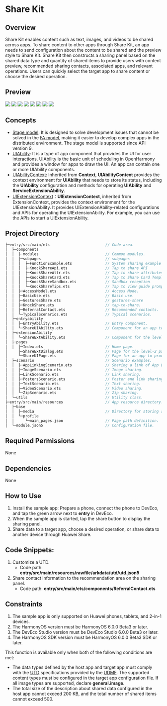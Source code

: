 # Share Kit
## Overview
Share Kit enables content such as text, images, and videos to be shared across apps. To share content to other apps through Share Kit, an app needs to send configuration about the content to be shared and the preview style to Share Kit. Share Kit then constructs a sharing panel based on the shared data type and quantity of shared items to provide users with content preview, recommended sharing contacts, associated apps, and relevant operations. Users can quickly select the target app to share content or choose the desired operation.

## Preview
![](./screenshots/device/share_tab1_en.png)
![](./screenshots/device/share_tab2_en.png)
![](./screenshots/device/share_tab3_en.png)
![](./screenshots/device/share_tab4_en.png)
![](./screenshots/device/share_tab5_en.png)
![](./screenshots/device/share_demo1_en.jpg)
![](./screenshots/device/share_demo2_en.jpg)
![](./screenshots/device/share_demo3_en.jpg)

## Concepts
- [Stage model](https://developer.huawei.com/consumer/en/doc/harmonyos-guides/stage-model-development-overview): It is designed to solve development issues that cannot be solved in the [FA model](https://developer.huawei.com/consumer/en/doc/harmonyos-guides/fa-model-development-overview), making it easier to develop complex apps in the distributed environment. The stage model is supported since API version 9.
- [UIAbility](https://developer.huawei.com/consumer/en/doc/harmonyos-guides/uiability-overview): It is a type of app component that provides the UI for user interactions. UIAbility is the basic unit of scheduling in OpenHarmony and provides a window for apps to draw the UI. An app can contain one or more UIAbility components.
- [UIAbilityContext](https://developer.huawei.com/consumer/en/doc/harmonyos-references/js-apis-inner-application-uiabilitycontext): Inherited from **Context**, **UIAbilityContext** provides the context environment for **UIAbility** that needs to store its status, including the **UIAbility** configuration and methods for operating **UIAbility** and **ServiceExtensionAbility**.
- [UIExtensionContext](https://developer.huawei.com/consumer/en/doc/harmonyos-references/js-apis-inner-application-uiextensioncontext)：**UIExtensionContext**, inherited from ExtensionContext, provides the context environment for the UIExtensionAbility. It provides UIExtensionAbility-related configurations and APIs for operating the UIExtensionAbility. For example, you can use the APIs to start a UIExtensionAbility.

## Project Directory

```c
├─entry/src/main/ets                         // Code area.
│  ├─components
│  │  ├─modules                              // Common modules.
│  │  ├─subpages                             // subpages
│  │  │  ├─FunctionExample.ets               // System sharing example
│  │  │  ├─KnockShareApi.ets                 // Tap to share API
│  │  │  ├─KnockShareAttr.ets                // Tap to share attributes
│  │  │  ├─KnockShareCard.ets                // Tap to Share Card Template
│  │  │  ├─KnockShareSandbox.ets             // Sandbox reception
│  │  │  └─KnockShareTips.ets                // Tap to view guide prompt
│  │  ├─AccessModel.ets                      // Access Mode.
│  │  ├─BasicUse.ets                         // Basic use.
│  │  ├─GesturesShare.ets                    // gestures-share
│  │  ├─KnockShare.ets                       // tap-to-share.
│  │  ├─ReferralContact.ets                  // Recommended contacts.
│  │  └─TypicalScenarios.ets                 // Typical scenarios.
│  ├─entryability
│  │  ├─EntryAbility.ets                     // Entry component.
│  │  └─ShareUIAbility.ets                   // Component for an app to process the shared content.
│  ├─extensionAbility
│  │  └─ShareExtAbility.ets                  // Component for the level-2 panel to process the shared content.
│  ├─pages
│  │  ├─Index.ets                            // Home page.
│     ├─ShareExtDialog.ets                   // Page for the level-2 panel to process the shared content.
│     └─ShareUIPage.ets                      // Page for an app to process the shared content.
│  ├─scenario                                // Scenario examples.
│  │  ├─AppLinkingScenario.ets               // Sharing a link of App Linking.
│  │  ├─ImageScenario.ets                    // Image sharing.
│  │  ├─LinkScenario.ets                     // Link sharing.
│  │  ├─PostersScenario.ets                  // Poster and link sharing.
│  │  ├─TextScenario.ets                     // Text sharing.
│  │  ├─VideoScenario.ets                    // Video sharing.
│  │  └─ZipScenario.ets                      // Zip sharing.
│  └─utils                                   // Utility class.
├─entry/src/main/resources                   // App resource directory.
│  ├─base
│  │  ├─media                                // Directory for storing sample images.
│  │  └─profile                              
│  │     └─main_pages.json                   // Page path definition.
│  └─module.json5                            // Configuration file.
```

## Required Permissions
None

## Dependencies
None

## How to Use
1. Install the sample app: Prepare a phone, connect the phone to DevEco, and tap the green arrow next to **entry** in DevEco.
2. When the sample app is started, tap the share button to display the sharing panel.
3. Share data to a target app, choose a desired operation, or share data to another device through Huawei Share.

## Code Snippets:
1. Customize a UTD.
    + Code path: **entry/src/main/resources/rawfile/arkdata/utd/utd.json5**
2. Share contact information to the recommendation area on the sharing panel.
    + Code path: **entry/src/main/ets/components/ReferralContact.ets**

## Constraints
1. The sample app is only supported on Huawei phones, tablets, and 2-in-1 devices.
2. The HarmonyOS version must be HarmonyOS 6.0.0 Beta3 or later.
3. The DevEco Studio version must be DevEco Studio 6.0.0 Beta3 or later.
4. The HarmonyOS SDK version must be HarmonyOS 6.0.0 Beta3 SDK or later.

This function is available only when both of the following conditions are met:
- The data types defined by the host app and target app must comply with the [UTD](https://developer.huawei.com/consumer/en/doc/harmonyos-references/js-apis-data-unifieddatachannel) specifications provided by the [UDMF](https://developer.huawei.com/consumer/en/doc/harmonyos-references/js-apis-data-uniformtypedescriptor). The supported content types must be configured in the target app configuration file. If all image types are supported, declare **general.image**.
- The total size of the description about shared data configured in the host app cannot exceed 200 KB, and the total number of shared items cannot exceed 500.

